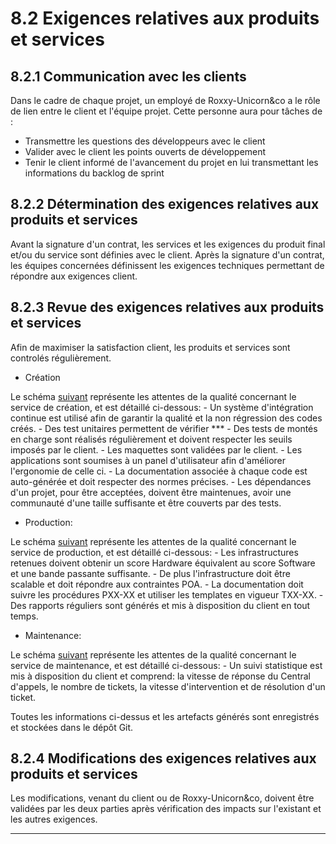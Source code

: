 # 8.2 Exigences relatives aux produits et services

## 8.2.1 Communication avec les clients

Dans le cadre de chaque projet, un employé de Roxxy-Unicorn&co a le rôle de lien entre le client et l'équipe projet.
Cette personne aura pour tâches de :
 - Transmettre les questions des développeurs avec le client
 - Valider avec le client les points ouverts de développement
 - Tenir le client informé de l'avancement du projet en lui transmettant les informations du backlog de sprint


## 8.2.2 Détermination des exigences relatives aux produits et services

 Avant la signature d'un contrat, les services et les exigences du produit final et/ou du service sont définies avec le client.
 Après la signature d'un contrat, les équipes concernées définissent les exigences techniques permettant de répondre aux exigences client.


## 8.2.3 Revue des exigences relatives aux produits et services

 Afin de maximiser la satisfaction client, les produits et services sont controlés régulièrement.

  - Création

  Le schéma [suivant](../Images/Attentes_qualité-Creation.jpg "Attentes qualités Création") représente les attentes de la qualité concernant le service de création, et est détaillé ci-dessous:
    - Un système d'intégration continue est utilisé afin de garantir la qualité et la non régression des codes créés.
    - Des test unitaires permettent de vérifier ***
    - Des tests de montés en charge sont réalisés régulièrement et doivent respecter les seuils imposés par le client.
    - Les maquettes sont validées par le client.
    - Les applications sont soumises à un panel d'utilisateur afin d'améliorer l'ergonomie de celle ci.
    - La documentation associée à chaque code est auto-générée et doit respecter des normes précises.
    - Les dépendances d'un projet, pour être acceptées, doivent être maintenues, avoir une communauté d'une taille suffisante et être couverts par des tests.

  - Production:

   Le schéma [suivant](../Images/Attentes_qualité-Production.jpg "Attentes qualités Production") représente les attentes de la qualité concernant le service de production, et est détaillé ci-dessous:
    - Les infrastructures retenues doivent obtenir un score Hardware équivalent au score Software et une bande passante suffisante.
    - De plus l'infrastructure doit être scalable et doit répondre aux contraintes POA.
    - La documentation doit suivre les procédures PXX-XX et utiliser les templates en vigueur TXX-XX.
    - Des rapports réguliers sont générés et mis à disposition du client en tout temps.

  - Maintenance:

   Le schéma [suivant](../Images/Attentes_qualité-Maintenance.jpg "Attentes qualités Maintenance") représente les attentes de la qualité concernant le service de maintenance, et est détaillé ci-dessous:
    - Un suivi statistique est mis à disposition du client et comprend: la vitesse de réponse du Central d'appels,
    le nombre de tickets, la vitesse d'intervention et de résolution d'un ticket.

 Toutes les informations ci-dessus et les artefacts générés sont enregistrés et stockées dans le dépôt Git.


## 8.2.4 Modifications des exigences relatives aux produits et services

 Les modifications, venant du client ou de Roxxy-Unicorn&co, doivent être validées par les deux parties après vérification des impacts sur l'existant et les autres exigences.

 ---
